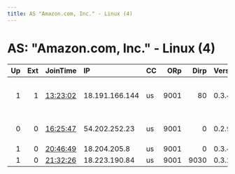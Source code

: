 ```yaml
---
title: AS "Amazon.com, Inc." - Linux (4)
---
```


# AS: "Amazon.com, Inc." - Linux (4)

|   Up |   Ext | JoinTime                                                                                            | IP             | CC   |   ORp |   Dirp | Version   | Contact                  | Nickname            |   eFamMembers |
|-----:|------:|:----------------------------------------------------------------------------------------------------|:---------------|:-----|------:|-------:|:----------|:-------------------------|:--------------------|--------------:|
|    1 |     1 | [13:23:02](https://metrics.torproject.org/rs.html#details/060B24BF73AF945EE491BF6A8D2E7E068B266856) | 18.191.166.144 | us   |  9001 |     80 | 0.3.4.9   | rtbt AT riseup dot net t | lazydrippin2        |             1 |
|    0 |     0 | [16:25:47](https://metrics.torproject.org/rs.html#details/14D7FF9A5BC179BBDDAAA2263138EF5ADFD10064) | 54.202.252.23  | us   |  9001 |      0 | 0.2.9.16  | sysdevs at leap dot s    | citest816224RN8Rk7x |             1 |
|    1 |     0 | [20:46:49](https://metrics.torproject.org/rs.html#details/A81B0BFE126E1041BB91020A174E6B851E3E0519) | 18.204.205.8   | us   |  9001 |      0 | 0.3.4.9   | None                     | jesanfafon          |             1 |
|    1 |     0 | [21:32:26](https://metrics.torproject.org/rs.html#details/5A6713041FC7EE3A3C0D3A4341D2FE9B9FF15DB7) | 18.223.190.84  | us   |  9001 |   9030 | 0.3.2.10  | None                     | dolphon007          |             1 |

